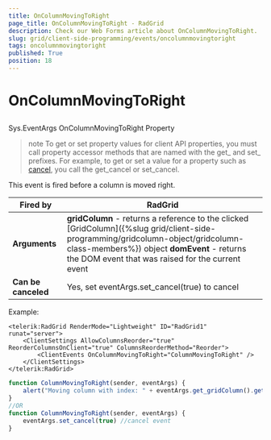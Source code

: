 ```yaml
---
title: OnColumnMovingToRight
page_title: OnColumnMovingToRight - RadGrid
description: Check our Web Forms article about OnColumnMovingToRight.
slug: grid/client-side-programming/events/oncolumnmovingtoright
tags: oncolumnmovingtoright
published: True
position: 18
---
```


# OnColumnMovingToRight



## 

Sys.EventArgs OnColumnMovingToRight Property

>note To get or set property values for client API properties, you must call property accessor methods that are named with the get_ and set_ prefixes. For example, to get or set a value for a property such as [cancel](https://msdn.microsoft.com/en-us/library/bb310859.aspx), you call the get_cancel or set_cancel.
>


This event is fired before a column is moved right.


|  **Fired by**  | RadGrid |
| ------ | ------ |
| **Arguments** | **gridColumn** - returns a reference to the clicked [GridColumn]({%slug grid/client-side-programming/gridcolumn-object/gridcolumn-class-members%}) object **domEvent** - returns the DOM event that was raised for the current event|
| **Can be canceled** |Yes, set eventArgs.set_cancel(true) to cancel|

Example:

````ASP.NET
<telerik:RadGrid RenderMode="Lightweight" ID="RadGrid1" runat="server">
    <ClientSettings AllowColumnsReorder="true" ReorderColumnsOnClient="true" ColumnsReorderMethod="Reorder">
        <ClientEvents OnColumnMovingToRight="ColumnMovingToRight" />
    </ClientSettings>
</telerik:RadGrid>
````



````JavaScript
function ColumnMovingToRight(sender, eventArgs) {
    alert("Moving column with index: " + eventArgs.get_gridColumn().get_element().cellIndex + " to right");
}
//OR
function ColumnMovingToRight(sender, eventArgs) {
    eventArgs.set_cancel(true) //cancel event
}
````


